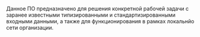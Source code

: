 Данное ПО предназначено для решения конкретной рабочей задачи с заранее известными типизированными и стандартизированными входными данными, а также для функционирования в рамках локальнйо сети организации.
